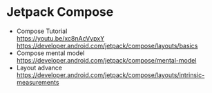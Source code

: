 # Jetpack Compose

- Compose Tutorial
  <br>
  https://youtu.be/xc8nAcVvpxY
  <br>
  https://developer.android.com/jetpack/compose/layouts/basics
- Compose mental model
  <br>
  https://developer.android.com/jetpack/compose/mental-model
- Layout advance
  <br>
  https://developer.android.com/jetpack/compose/layouts/intrinsic-measurements
  <br>

